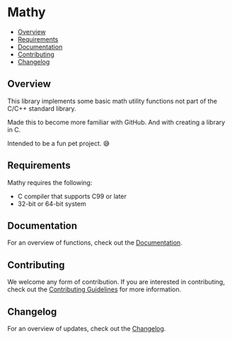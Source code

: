 # Mathy

- [Overview](#overview)
- [Requirements](#requirements)
- [Documentation](#documentation)
- [Contributing](#contributing)
- [Changelog](#changelog)

## Overview

This library implements some basic math utility functions not part of the
C/C++ standard library.

Made this to become more familiar with GitHub. And with creating a library
in C.

Intended to be a fun pet project. :sweat_smile:

## Requirements

Mathy requires the following:

- C compiler that supports C99 or later
- 32-bit or 64-bit system

## Documentation

For an overview of functions, check out the [Documentation](docs/mathy.md).

## Contributing

We welcome any form of contribution. If you are interested in contributing,
check out the [Contributing Guidelines](CONTRIBUTING.md) for more information.

## Changelog

For an overview of updates, check out the [Changelog](CHANGELOG.md).
